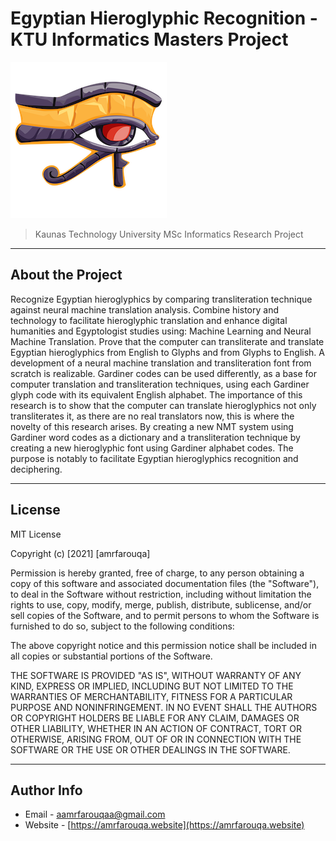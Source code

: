 # Egyptian Hieroglyphic Recognition - KTU Informatics Masters Project

<img src="Images/thothlogo.png">

> Kaunas Technology University MSc Informatics Research Project

---

## About the Project

Recognize Egyptian hieroglyphics by comparing transliteration technique against neural machine translation analysis. Combine history and technology to facilitate hieroglyphic translation and enhance digital humanities and Egyptologist studies using: Machine Learning and Neural Machine Translation. Prove that the computer can transliterate and translate Egyptian hieroglyphics from English to Glyphs and from Glyphs to English. A development of a neural machine translation and transliteration font from scratch is realizable. Gardiner codes can be used differently, as a base for computer translation and transliteration techniques, using each Gardiner glyph code with its equivalent English alphabet. The importance of this research is to show that the computer can translate hieroglyphics not only transliterates it, as there are no real translators now, this is where the novelty of this research arises. By creating a new NMT system using Gardiner word codes as a dictionary and a transliteration technique by creating a new hieroglyphic font using Gardiner alphabet codes. The purpose is notably to facilitate Egyptian hieroglyphics recognition and deciphering.

---


## License

MIT License

Copyright (c) [2021] [amrfarouqa]

Permission is hereby granted, free of charge, to any person obtaining a copy
of this software and associated documentation files (the "Software"), to deal
in the Software without restriction, including without limitation the rights
to use, copy, modify, merge, publish, distribute, sublicense, and/or sell
copies of the Software, and to permit persons to whom the Software is
furnished to do so, subject to the following conditions:

The above copyright notice and this permission notice shall be included in all
copies or substantial portions of the Software.

THE SOFTWARE IS PROVIDED "AS IS", WITHOUT WARRANTY OF ANY KIND, EXPRESS OR
IMPLIED, INCLUDING BUT NOT LIMITED TO THE WARRANTIES OF MERCHANTABILITY,
FITNESS FOR A PARTICULAR PURPOSE AND NONINFRINGEMENT. IN NO EVENT SHALL THE
AUTHORS OR COPYRIGHT HOLDERS BE LIABLE FOR ANY CLAIM, DAMAGES OR OTHER
LIABILITY, WHETHER IN AN ACTION OF CONTRACT, TORT OR OTHERWISE, ARISING FROM,
OUT OF OR IN CONNECTION WITH THE SOFTWARE OR THE USE OR OTHER DEALINGS IN THE
SOFTWARE.



---

## Author Info

- Email - [aamrfarouqaa@gmail.com](mailto:aamrfarouqaa@gmail.com)
- Website - [https://amrfarouqa.website](https://amrfarouqa.website)
